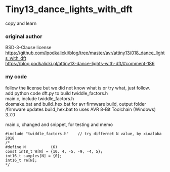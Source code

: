 # Tiny13_dance_lights_with_dft
copy and learn

### original author  
BSD-3-Clause license  
https://github.com/lpodkalicki/blog/tree/master/avr/attiny13/018_dance_lights_with_dft  
https://blog.podkalicki.pl/attiny13-dance-lights-with-dft/#comment-186  

### my code
follow the license but we did not know what is or try what, just follow.  
add python code dft.py to build twiddle_factors.h  
main.c, include twiddle_factors.h  
dosmake.bat and build_hex.bat for avr firmware build,  output folder /firmware
updates build_hex.bat to uses AVR 8-Bit Toolchain (Windows) 3.7.0   

main.c, changed and snippet, for testing and memo  
```
#include "twiddle_factors.h"	// try differnet N value, by xioalaba 2018
/*
#define	N			(6)
const int8_t W[N] = {10, 4, -5, -9, -4, 5};
int16_t samples[N] = {0};
int16_t re[N];
*/

```
